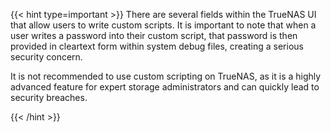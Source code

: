 &NewLine;

{{< hint type=important >}}
There are several fields within the TrueNAS UI that allow users to write custom scripts. It is important to note that when a user writes a password into their custom script, that password is then provided in cleartext form within system debug files, creating a serious security concern.

It is not recommended to use custom scripting on TrueNAS, as it is a highly advanced feature for expert storage administrators and can quickly lead to security breaches.

{{< /hint >}}

